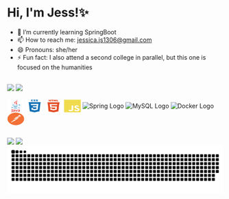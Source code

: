 <div>
  <h1>Hi, I'm Jess!✨
</div>

- 🌱 I’m currently learning SpringBoot
- 📫 How to reach me: jessica.js1306@gmail.com
- 😄 Pronouns: she/her
- ⚡ Fun fact: I also attend a second college in parallel, but this one is focused on the humanities

<br>

<div float="center">
  <img width="40%" src="https://github-readme-stats.vercel.app/api?username=irkaraz&theme=gruvbox&show_icons=true&hide_border=true&count_private=true">
  <img width="36%" src="https://github-readme-stats.vercel.app/api/top-langs/?username=irkaraz&theme=gruvbox&show_icons=true&hide_border=true&layout=compact">
</div>

<div style="display: inline_block"><br>
  <img align="center" alt="Java Logo" height="30" width="40" src="https://github.com/devicons/devicon/blob/master/icons/java/java-original-wordmark.svg"/>
  <img align="center" alt="CSS Logo" height="30" width="40" src="https://github.com/devicons/devicon/blob/master/icons/css3/css3-plain-wordmark.svg"/>
  <img align="center" alt="HTML Logo" height="30" width="40" src="https://github.com/devicons/devicon/blob/master/icons/html5/html5-plain-wordmark.svg"/>
  <img align="center" alt="JavaScript Logo" height="30" width="40" src="https://github.com/devicons/devicon/blob/master/icons/javascript/javascript-plain.svg"/>
  <img align="center" alt="Spring Logo" height="30" width="40" src="https://cdn.jsdelivr.net/gh/devicons/devicon/icons/spring/spring-original.svg"/>
  <img align="center" alt="MySQL Logo" height="30" width="40" src="https://cdn.jsdelivr.net/gh/devicons/devicon/icons/mysql/mysql-original.svg"/>
  <img align="center" alt="Docker Logo" height="30" width="40" src="https://cdn.jsdelivr.net/gh/devicons/devicon/icons/docker/docker-original.svg"/>
  <img align="center" alt="Postman Logo" height="30" width="40" src="https://github.com/devicons/devicon/blob/master/icons/postman/postman-original.svg"/>
</div>

##

<div>
  <a href="https://www.instagram.com/jess.noctua/?api=1%2F&hl=zh-cn" target="_blank"><img src="https://img.shields.io/badge/Instagram-E4405F?style=for-the-badge&logo=instagram&logoColor=white" target="_blank"></a>
  <a href="https://www.linkedin.com/in/jesantosandrade/" target="_blank"><img src="https://img.shields.io/badge/LinkedIn-0077B5?style=for-the-badge&logo=linkedin&logoColor=white" target="_blank"></a>
</div>

<div>
  <picture>
    <source media="(prefers-color-scheme: dark)" srcset="https://raw.githubusercontent.com/Irkaraz/Irkaraz/output/github-contribution-grid-snake-dark.svg">
    <source media="(prefers-color-scheme: light)" srcset="https://raw.githubusercontent.com/Irkaraz/Irkaraz/output/github-contribution-grid-snake.svg">
    <img alt="github contribution grid snake animation" src="https://raw.githubusercontent.com/Irkaraz/Irkaraz/output/github-contribution-grid-snake.svg">
  </picture>
</div>



